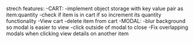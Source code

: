 strech features: 
  -CART: 
    -implement object storage with key value pair as item:quantity
    -check if item is in cart if so increment its quantity functionality
    -View cart
    -delete item from cart
  -MODAL:
    -blur background so modal is easier to view
    -click outside of modal to close
    -Fix overlapping modals when clicking view details on another item